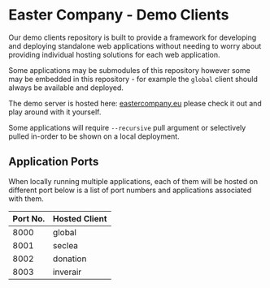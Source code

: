 
# Easter Company - Demo Clients

Our demo clients repository is built to provide a framework for developing and deploying
standalone web applications without needing to worry about providing individual hosting
solutions for each web application.

Some applications may be submodules of this repository however some may be embedded in
this repository - for example the `global` client should always be available and deployed.

The demo server is hosted here:
[eastercompany.eu](https://eastercompany.eu.pythonanywhere.com/seclea) please check it out
and play around with it yourself.

Some applications will require `--recursive` pull argument or selectively pulled in-order
to be shown on a local deployment.

## Application Ports

When locally running multiple applications, each of them will be hosted on different port
below is a list of port numbers and applications associated with them.

| Port No.  | Hosted Client     |
| --------- | ----------------- |
| 8000      | global            |
| 8001      | seclea            |
| 8002      | donation          |
| 8003      | inverair          |
